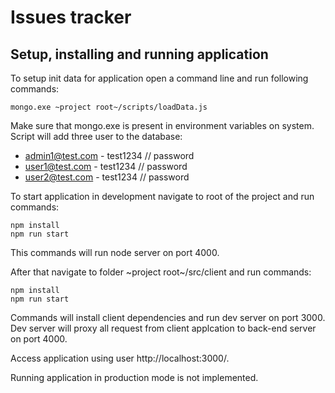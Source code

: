 # Issues tracker

## Setup, installing and running application

To setup init data for application open a command line and run following commands:

```
mongo.exe ~project root~/scripts/loadData.js
```

Make sure that mongo.exe is present in environment variables on system.
Script will add three user to the database:

-   admin1@test.com - test1234 // password
-   user1@test.com - test1234 // password
-   user2@test.com - test1234 // password

To start application in development navigate to root of the project and run commands:

```
npm install
npm run start
```

This commands will run node server on port 4000.

After that navigate to folder ~project root~/src/client and run commands:

```
npm install
npm run start
```

Commands will install client dependencies and run dev server on port 3000.
Dev server will proxy all request from client applcation to back-end server on port 4000.

Access application using user http://localhost:3000/.

Running application in production mode is not implemented.
